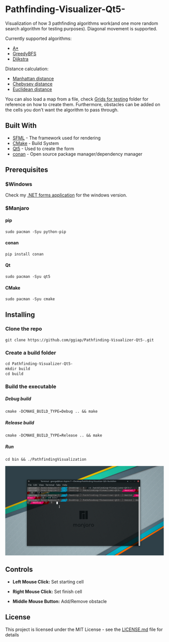 # Pathfinding-Visualizer-Qt5-

Visualization of how 3 pathfinding algorithms work(and one more random search algorithm for testing purposes). Diagonal movement is supported.

Currently supported algorithms:
* [A*](https://en.wikipedia.org/wiki/A*_search_algorithm)
* [GreedyBFS](https://en.wikipedia.org/wiki/Best-first_search)
* [Dijkstra](https://en.wikipedia.org/wiki/Dijkstra%27s_algorithm)

Distance calculation: 
* [Manhattan distance](https://en.wikipedia.org/wiki/Taxicab_geometry)
* [Chebysev distance](https://en.wikipedia.org/wiki/Chebyshev_distance)
* [Euclidean distance](https://en.wikipedia.org/wiki/Euclidean_distance)

You can also load a map from a file, check [Grids for testing](https://github.com/ggiap/Pathfinding-Visualizer-Qt5-/tree/master/Grids_for_testing) folder for reference on how to create them. Furthermore, obstacles can be added on the cells you don't want the algorithm to pass through.

## Built With

* [SFML](https://www.sfml-dev.org/) - The framework used for rendering
* [CMake](https://cmake.org/) - Build System
* [Qt5](https://www.qt.io/) - Used to create the form
* [conan](https://conan.io/) - Open source package manager/dependency manager

## Prerequisites

### $Windows
Check my [.NET forms application](https://github.com/ggiap/Pathfinding-Visualizer-.NET-Forms-) for the windows version.


### $Manjaro

#### pip
```
sudo pacman -Syu python-pip
```

#### conan
```
pip install conan
```

#### Qt
```
sudo pacman -Syu qt5
```

#### CMake
```
sudo pacman -Syu cmake
```

## Installing

### Clone the repo
```
git clone https://github.com/ggiap/Pathfinding-Visualizer-Qt5-.git
```

### Create a build folder

```
cd Pathfinding-Visualizer-Qt5-
mkdir build
cd build
```

### Build the executable

##### Debug build
```
cmake -DCMAKE_BUILD_TYPE=Debug .. && make
```

##### Release build
```
cmake -DCMAKE_BUILD_TYPE=Release .. && make
```

##### Run
```
cd bin && ./PathfindingVisualization
```

![](Gif/Pathfinder.gif)

## Controls

* **Left Mouse Click:**   Set starting cell

* **Right Mouse Click:**  Set finish cell

* **Middle Mouse Button:** Add/Remove obstacle

## License

This project is licensed under the MIT License - see the [LICENSE.md](https://github.com/ggiap/Pathfinding-Visualizer-Qt5-/blob/master/LICENSE) file for details

